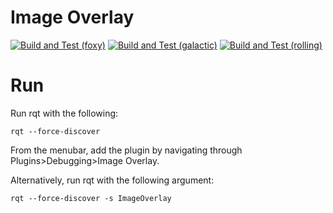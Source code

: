 # Image Overlay

[![Build and Test (foxy)](../../actions/workflows/build_and_test_foxy.yaml/badge.svg)](../../actions/workflows/build_and_test_foxy.yaml)
[![Build and Test (galactic)](../../actions/workflows/build_and_test_galactic.yaml/badge.svg)](../../actions/workflows/build_and_test_galactic.yaml)
[![Build and Test (rolling)](../../actions/workflows/build_and_test_rolling.yaml/badge.svg)](../../actions/workflows/build_and_test_rolling.yaml)

# Run

Run rqt with the following:
```
rqt --force-discover
```

From the menubar, add the plugin by navigating through Plugins>Debugging>Image Overlay.

Alternatively, run rqt with the following argument:

```
rqt --force-discover -s ImageOverlay
```